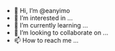 - 👋 Hi, I’m @eanyimo
- 👀 I’m interested in ...
- 🌱 I’m currently learning ...
- 💞️ I’m looking to collaborate on ...
- 📫 How to reach me ...

<!---
eanyimo/eanyimo is a ✨ special ✨ repository because its `README.md` (this file) appears on your GitHub profile.
You can click the Preview link to take a look at your changes.
--->
